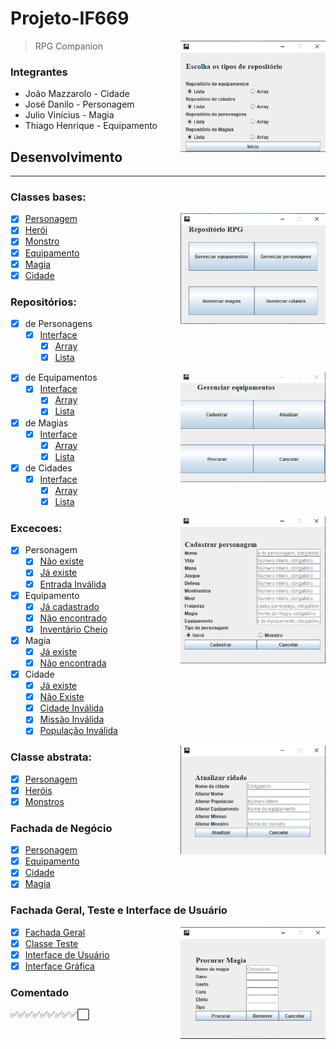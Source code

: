 # Projeto-IF669

<img align='right' width='46%' src='.github/config.png'>

> RPG Companion

### Integrantes
- João Mazzarolo - Cidade
- José Danilo  - Personagem
- Julio Vinícius - Magia
- Thiago Henrique - Equipamento

## Desenvolvimento
-------------

### Classes bases:

<img align='right' width='46%' src='.github/menu.png'>

- [x] [Personagem](./src/ClassesBasicas/Personagem.java)
- [x] [Herói](./src/ClassesBasicas/Heroi.java)
- [x] [Monstro](./src/ClassesBasicas/Monstro.java)
- [x] [Equipamento](./src/ClassesBasicas/Equipamento.java)
- [x] [Magia](./src/ClassesBasicas/Magia.java)
- [x] [Cidade](./src/ClassesBasicas/Cidade.java)

### Repositórios:
 - [x] de Personagens
    - [x] [Interface](./src/Repositorios/RepositorioPersonagem.java)
        - [x] [Array](./src/Repositorios/RepositorioPersonagemArray.java)
        - [x] [Lista](./src/Repositorios/RepositorioPersonagemLista.java)

<img align='right' width='46%' src='.github/choices.png'>


 - [x] de Equipamentos
    - [x] [Interface](./src/Repositorios/RepositorioEquipamento.java)
        - [x] [Array](./src/Repositorios/RepositorioEquipamentoArray.java)
        - [x] [Lista](./src/Repositorios/RepositorioEquipamentoLista.java)
 - [x] de Magias
    - [x] [Interface](./src/Repositorios/RepositorioMagia.java)
        - [x] [Array](./src/Repositorios/RepositorioMagiaArray.java)
        - [x] [Lista](./src/Repositorios/RepositorioMagiaLista.java)
 - [x] de Cidades
    - [x] [Interface](./src/Repositorios/RepositorioCidade.java)
        - [x] [Array](./src/Repositorios/RepositorioCidadeArray.java)
        - [x] [Lista](./src/Repositorios/RepositorioCidadeLista.java)

<img align='right' width='46%' src='.github/sigin.png'>

### Excecoes:
- [x] Personagem
    - [x] [Não existe](./src/Excecoes/PersonagemJaExisteException.java)
    - [x] [Já existe](./src/Excecoes/PersonagemNaoExisteException.Jáva)
    - [x] [Entrada Inválida](./src/Excecoes/EntradaInvalidaException.java)
- [x] Equipamento
    - [x] [Já cadastrado](./src/Excecoes/EquipamentoJaCadastradoException.java)
    - [x] [Não encontrado](./src/Excecoes/EquipamentoNaoEncontradoException.java)
    - [x] [Inventário Cheio](./src/Excecoes/InventarioCheioException.java)
- [x] Magia
    - [x] [Já existe](./src/Excecoes/MagiaJaExisteException.java)
    - [x] [Não encontrada](./src/Excecoes/MagiaNaoEncontradoException.java)
- [x] Cidade
    - [x] [Já existe](./src/Excecoes/CidadeJaExisteException.java)
    - [x] [Não Existe](./src/Excecoes/CidadeNaoExisteException.java)
    - [x] [Cidade Inválida](./src/Excecoes/CidadeInvalidaException.java)
    - [x] [Missão Inválida](./src/Excecoes/MissaoInvalidaException.java)
    - [x] [População Inválida](./src/Excecoes/PopulacaoInvalidaException.java)

<img align='right' width='46%' src='.github/update.png'>

### Classe abstrata:
- [x] [Personagem](./src/ClassesBasicas/Personagem.java)
 - [x] [Heróis](./src/ClassesBasicas/Heroi.java)
 - [x] [Monstros](./src/ClassesBasicas/Monstro.java)

### Fachada de Negócio
- [x] [Personagem](./src/FachadasNegocio/FachadaPersonagem.java)
- [x] [Equipamento](./src/FachadasNegocio/FachadaEquipamento.java)
- [x] [Cidade](./src/FachadasNegocio/FachadaCidade.java)
- [x] [Magia](./src/FachadasNegocio/FachadaMagia.java)

### Fachada Geral, Teste e Interface de Usuário

<img align='right' width='46%' src='.github/search.png'>

- [x] [Fachada Geral](./src/FachadaGeral/FachadaGeral.java)
- [x] [Classe Teste](./src/Tester.java)
- [x] [Interface de Usuário](./src/InterfaceUsuario.java)
- [x] [Interface Gráfica](./src/InterfaceUsuario.java)

### Comentado
:white_check_mark::white_check_mark::white_check_mark::white_check_mark::white_check_mark::white_check_mark::white_check_mark::white_check_mark::white_check_mark::white_large_square:
